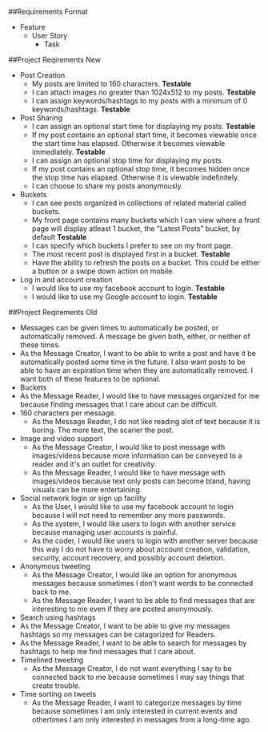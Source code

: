 ##Requirements Format
* Feature
  * User Story
    * Task

##Project Reqirements New
* Post Creation
  * My posts are limited to 160 characters. __Testable__
  * I can attach images no greater than 1024x512 to my posts. __Testable__
  * I can assign keywords/hashtags to my posts with a minimum of 0 keywords/hashtags. __Testable__
* Post Sharing
  * I can assign an optional start time for displaying my posts. __Testable__
  * If my post contains an optional start time, it becomes viewable once the start time has elapsed. Otherwise it becomes viewable immediately. __Testable__
  * I can assign an optional stop time for displaying my posts.
  * If my post contains an optional stop time, it becomes hidden once the stop time has elapsed. Otherwise it is viewable indefinitely.
  * I can choose to share my posts anonymously.
* Buckets
  * I can see posts organized in collections of related material called buckets.
  * My front page contains many buckets which I can view where a front page will display atleast 1 bucket, the "Latest Posts" bucket, by default __Testable__
  * I can specify which buckets I prefer to see on my front page.
  * The most recent post is displayed first in a bucket. __Testable__
  * Have the ability to refresh the posts on a bucket. This could be either a button or a swipe down action on mobile.
* Log in and account creation
  * I would like to use my facebook account to login. __Testable__
  * I would like to use my Google account to login. __Testable__
  
##Project Reqirements Old
* Messages can be given times to automatically be posted, or automatically removed. A message be given both, either, or neither of these times.
 * As the Message Creator, I want to be able to write a post and have it be automatically posted some time in the future. I also want posts to be able to have an expiration time when they are automatically removed. I want both of these features to be optional.
* Buckets
 * As the Message Reader, I would like to have messages organized for me because finding messages that I care about can be difficult.
* 160 characters per message.
  * As the Message Reader, I do not like reading alot of text because it is boring. The more text, the scarier the post.
* Image and video support
  * As the Message Creator, I would like to post message with images/videos because more information can be conveyed to a reader and it's an outlet for creativity.
  * As the Message Reader, I would like to have message with images/videos because text only posts can become bland, having visuals can be more entertaining.
* Social network login or sign up facility
  * As the User, I would like to use my facebook account to login because I will not need to remember any more passwords.
  * As the system, I would like users to login with another service because managing user accounts is painful.
  * As the coder, I would like users to login with another server because this way I do not have to worry about account creation, validation, security, account recovery, and possibly account deletion.
* Anonymous tweeting
  * As the Message Creator, I would like an option for anonymous messages because sometimes I don't want words to be connected back to me.
  * As the Message Reader, I want to be able to find messages that are interesting to me even if they are posted anonymously.
* Search using hashtags
 * As the Message Creator, I want to be able to give my messages hashtags so my messages can be catagorized for Readers.
 * As the Message Reader, I want to be able to search for messages by hashtags to help me find messages that I care about.
* Timelined tweeting
  * As the Message Creator, I do not want everything I say to be connected back to me because sometimes I may say things that create trouble.
* Time sorting on tweets
  * As the Message Reader, I want to categorize messages by time because sometimes I am only interested in current events and othertimes I am only interested in messages from a long-time ago.

